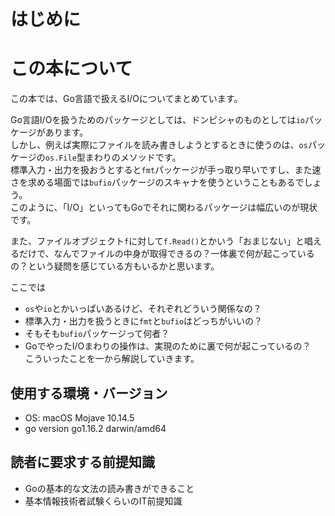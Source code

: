 # はじめに

# この本について

この本では、Go言語で扱えるI/Oについてまとめています。

Go言語I/Oを扱うためのパッケージとしては、ドンピシャのものとしては`io`パッケージがあります。\
しかし、例えば実際にファイルを読み書きしようとするときに使うのは、`os`パッケージの`os.File`型まわりのメソッドです。\
標準入力・出力を扱おうとすると`fmt`パッケージが手っ取り早いですし、また速さを求める場面では`bufio`パッケージのスキャナを使うということもあるでしょう。\
このように、「I/O」といってもGoでそれに関わるパッケージは幅広いのが現状です。

また、ファイルオブジェクト`f`に対して`f.Read()`とかいう「おまじない」と唱えるだけで、なんでファイルの中身が取得できるの？一体裏で何が起こっているの？という疑問を感じている方もいるかと思います。

ここでは

-   `os`や`io`とかいっぱいあるけど、それぞれどういう関係なの？
-   標準入力・出力を扱うときに`fmt`と`bufio`はどっちがいいの？
-   そもそも`bufio`パッケージって何者？
-   GoでやったI/Oまわりの操作は、実現のために裏で何が起こっているの？\
    こういったことを一から解説していきます。

## 使用する環境・バージョン

-   OS: macOS Mojave 10.14.5
-   go version go1.16.2 darwin/amd64

## 読者に要求する前提知識

-   Goの基本的な文法の読み書きができること
-   基本情報技術者試験くらいのIT前提知識




